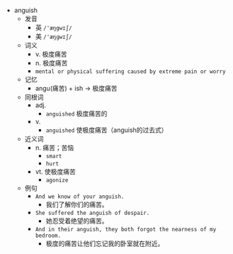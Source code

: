 - anguish
  - 发音
    - 英 `/'æŋgwɪʃ/`
    - 美 `/'æŋɡwɪʃ/`
  - 词义
    - v. 极度痛苦
    - n. 极度痛苦
    - `mental or physical suffering caused by extreme pain or worry`
  - 记忆
    - angu(痛苦) + ish → 极度痛苦
  - 同根词
    - adj.
      - `anguished` 极度痛苦的
    - v.
      - `anguished` 使极度痛苦（anguish的过去式）
  - 近义词
    - n. 痛苦；苦恼
      - `smart`
      - `hurt`
    - vt. 使极度痛苦
      - `agonize`
  - 例句
    - `And we know of your anguish.`
      - 我们了解你们的痛苦。
    - `She suffered the anguish of despair.`
      - 她忍受着绝望的痛苦。
    - `And in their anguish, they both forgot the nearness of my bedroom.`
      - 极度的痛苦让他们忘记我的卧室就在附近。

